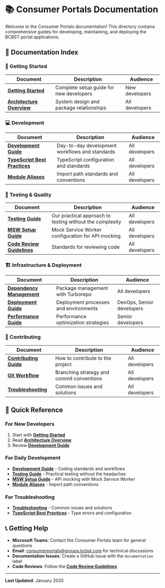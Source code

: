 # 📚 Consumer Portals Documentation

Welcome to the Consumer Portals documentation! This directory contains comprehensive guides for developing, maintaining, and deploying the BCBST portal applications.

## 📖 Documentation Index

### 🚀 Getting Started
| Document | Description | Audience |
|----------|-------------|----------|
| **[Getting Started](./getting-started.md)** | Complete setup guide for new developers | New developers |
| **[Architecture Overview](./architecture.md)** | System design and package relationships | All developers |

### 💻 Development
| Document | Description | Audience |
|----------|-------------|----------|
| **[Development Guide](./development.md)** | Day-to-day development workflows and standards | All developers |
| **[TypeScript Best Practices](./typescript-best-practices.md)** | TypeScript configuration and standards | All developers |
| **[Module Aliases](./module-aliases.md)** | Import path standards and conventions | All developers |

### 🧪 Testing & Quality
| Document | Description | Audience |
|----------|-------------|----------|
| **[Testing Guide](./testing.md)** | Our practical approach to testing without the complexity | All developers |
| **[MSW Setup Guide](./msw-setup.md)** | Mock Service Worker configuration for API mocking | All developers |
| **[Code Review Guidelines](./code-review.md)** | Standards for reviewing code | All developers |

### 🏗️ Infrastructure & Deployment
| Document | Description | Audience |
|----------|-------------|----------|
| **[Dependency Management](./dependency-management.md)** | Package management with Turborepo | All developers |
| **[Deployment Guide](./deployment.md)** | Deployment processes and environments | DevOps, Senior developers |
| **[Performance Guide](./performance.md)** | Performance optimization strategies | Senior developers |

### 🤝 Contributing
| Document | Description | Audience |
|----------|-------------|----------|
| **[Contributing Guide](./contributing.md)** | How to contribute to the project | All developers |
| **[Git Workflow](./git-workflow.md)** | Branching strategy and commit conventions | All developers |
| **[Troubleshooting](./troubleshooting.md)** | Common issues and solutions | All developers |

## 🎯 Quick Reference

### For New Developers
1. Start with **[Getting Started](./getting-started.md)**
2. Read **[Architecture Overview](./architecture.md)**
3. Review **[Development Guide](./development.md)**

### For Daily Development
- **[Development Guide](./development.md)** - Coding standards and workflows
- **[Testing Guide](./testing.md)** - Practical testing without the headaches
- **[MSW Setup Guide](./msw-setup.md)** - API mocking with Mock Service Worker
- **[Module Aliases](./module-aliases.md)** - Import path conventions

### For Troubleshooting
- **[Troubleshooting](./troubleshooting.md)** - Common issues and solutions
- **[TypeScript Best Practices](./typescript-best-practices.md)** - Type errors and configuration

## 📞 Getting Help

- **Microsoft Teams**: Contact the Consumer Portals team for general questions
- **Email**: consumerportals@groups.bcbst.com for technical discussions
- **Documentation Issues**: Create a GitHub issue with the `documentation` label
- **Code Reviews**: Follow the **[Code Review Guidelines](./code-review.md)**

---

**Last Updated**: January 2025 